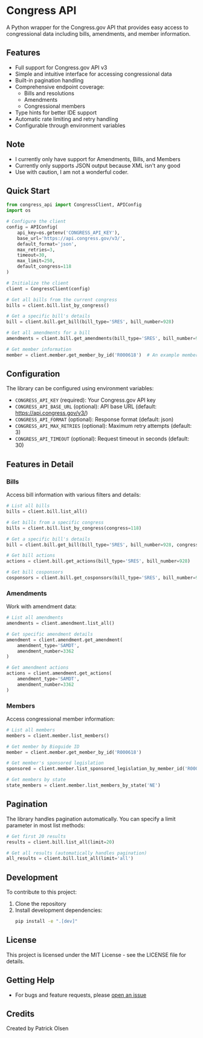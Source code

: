 # Congress API

A Python wrapper for the Congress.gov API that provides easy access to congressional data including bills, amendments, and member information.

## Features

- Full support for Congress.gov API v3
- Simple and intuitive interface for accessing congressional data
- Built-in pagination handling
- Comprehensive endpoint coverage:
  - Bills and resolutions
  - Amendments
  - Congressional members
- Type hints for better IDE support
- Automatic rate limiting and retry handling
- Configurable through environment variables

## Note

- I currently only have support for Amendments, Bills, and Members
- Currently only supports JSON output because XML isn't any good
- Use with caution, I am not a wonderful coder.

## Quick Start

```python
from congress_api import CongressClient, APIConfig
import os

# Configure the client
config = APIConfig(
    api_key=os.getenv('CONGRESS_API_KEY'),
    base_url='https://api.congress.gov/v3/',
    default_format='json',
    max_retries=3,
    timeout=30,
    max_limit=250,
    default_congress=118
)

# Initialize the client
client = CongressClient(config)

# Get all bills from the current congress
bills = client.bill.list_by_congress()

# Get a specific bill's details
bill = client.bill.get_bill(bill_type='SRES', bill_number=928)

# Get all amendments for a bill
amendments = client.bill.get_amendments(bill_type='SRES', bill_number=928)

# Get member information
member = client.member.get_member_by_id('R000618')  # An example member from Nebraska
```

## Configuration

The library can be configured using environment variables:

- `CONGRESS_API_KEY` (required): Your Congress.gov API key
- `CONGRESS_API_BASE_URL` (optional): API base URL (default: https://api.congress.gov/v3/)
- `CONGRESS_API_FORMAT` (optional): Response format (default: json)
- `CONGRESS_API_MAX_RETRIES` (optional): Maximum retry attempts (default: 3)
- `CONGRESS_API_TIMEOUT` (optional): Request timeout in seconds (default: 30)

## Features in Detail

### Bills

Access bill information with various filters and details:

```python
# List all bills
bills = client.bill.list_all()

# Get bills from a specific congress
bills = client.bill.list_by_congress(congress=118)

# Get a specific bill's details
bill = client.bill.get_bill(bill_type='SRES', bill_number=928, congress=118)

# Get bill actions
actions = client.bill.get_actions(bill_type='SRES', bill_number=928)

# Get bill cosponsors
cosponsors = client.bill.get_cosponsors(bill_type='SRES', bill_number=928)
```

### Amendments

Work with amendment data:

```python
# List all amendments
amendments = client.amendment.list_all()

# Get specific amendment details
amendment = client.amendment.get_amendment(
    amendment_type='SAMDT',
    amendment_number=3362
)

# Get amendment actions
actions = client.amendment.get_actions(
    amendment_type='SAMDT',
    amendment_number=3362
)
```

### Members

Access congressional member information:

```python
# List all members
members = client.member.list_members()

# Get member by Bioguide ID
member = client.member.get_member_by_id('R000618')

# Get member's sponsored legislation
sponsored = client.member.list_sponsored_legislation_by_member_id('R000618')

# Get members by state
state_members = client.member.list_members_by_state('NE')
```

## Pagination

The library handles pagination automatically. You can specify a limit parameter in most list methods:

```python
# Get first 20 results
results = client.bill.list_all(limit=20)

# Get all results (automatically handles pagination)
all_results = client.bill.list_all(limit='all')
```

## Development

To contribute to this project:

1. Clone the repository
2. Install development dependencies:
   ```bash
   pip install -e ".[dev]"
   ```

## License

This project is licensed under the MIT License - see the LICENSE file for details.

## Getting Help

- For bugs and feature requests, please [open an issue](https://github.com/prolsen/congress_api/issues)

## Credits

Created by Patrick Olsen